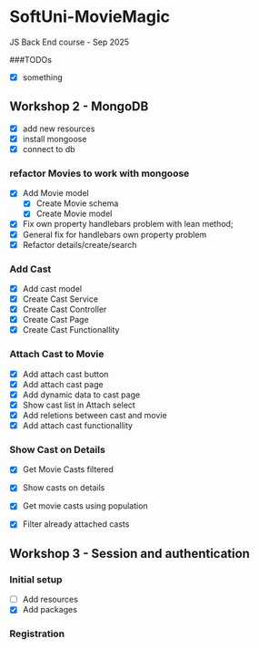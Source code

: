 # SoftUni-MovieMagic
JS Back End course - Sep 2025

###TODOs
- [x] something


## Workshop 2 - MongoDB

- [x] add new resources
- [x] install mongoose
- [x] connect to db

### refactor Movies to work with mongoose
- [x] Add Movie model
    - [x] Create Movie schema
    - [x] Create Movie model
- [x] Fix own property handlebars problem with lean method;
- [x] General fix for handlebars own property problem
- [x] Refactor details/create/search 

### Add Cast
- [x] Add cast model
- [x] Create Cast Service
- [x] Create Cast Controller
- [x] Create Cast Page
- [x] Create Cast Functionallity

### Attach Cast to Movie
- [x] Add attach cast button
- [x] Add attach cast page
- [x] Add dynamic data to cast page
- [x] Show cast list in Attach select
- [x] Add reletions between cast and movie
- [x] Add attach cast functionallity

### Show Cast on Details
- [x] Get Movie Casts filtered
- [x] Show casts on details
- [x] Get movie casts using population

- [x] Filter already attached casts

## Workshop 3 - Session and authentication

### Initial setup
- [ ] Add resources
- [x] Add packages

### Registration